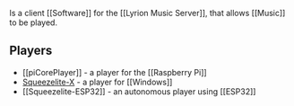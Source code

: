 Is a client [[Software]] for the [[Lyrion Music Server]], that allows [[Music]] to be played.
## Players
- [[piCorePlayer]] - a player for the [[Raspberry Pi]]
- [Squeezelite-X](https://apps.microsoft.com/store/detail/squeezelitex/9PBHMTNP9037?hl=en-us&gl=us) - a player for [[Windows]]
- [[Squeezelite-ESP32]] - an autonomous player using [[ESP32]]